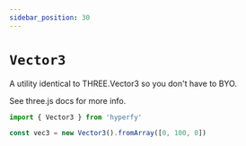 ```yaml
---
sidebar_position: 30
---
```


# `Vector3`

A utility identical to THREE.Vector3 so you don't have to BYO.

See three.js docs for more info.

```jsx
import { Vector3 } from 'hyperfy'

const vec3 = new Vector3().fromArray([0, 100, 0])
```
